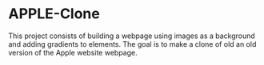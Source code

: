 # APPLE-Clone
This project consists of building a webpage using images as a background and adding gradients to elements. The goal is to make a clone of old an old version of the Apple website webpage.
